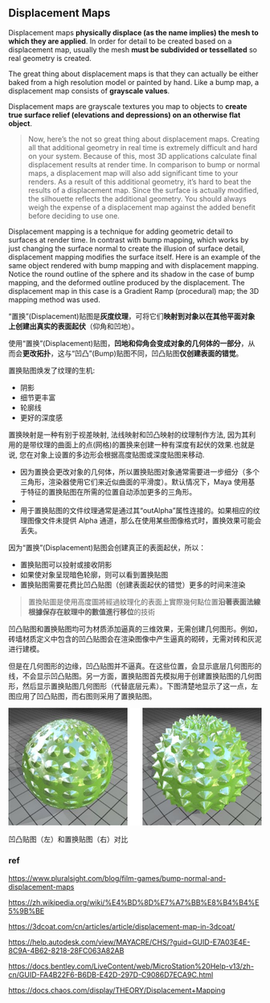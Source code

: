 ## Displacement Maps

Displacement maps **physically displace (as the name implies) the mesh to which they are applied**. In order for detail to be created based on a displacement map, usually the mesh **must be subdivided or tessellated** so real geometry is created. 

The great thing about displacement maps is that they can actually be either baked from a high resolution model or painted by hand. Like a bump map, a displacement map consists of **grayscale values**.

Displacement maps are grayscale textures you map to objects to **create true surface relief (elevations and depressions) on an otherwise flat object**.

> Now, here’s the not so great thing about displacement maps. Creating all that additional geometry in real time is extremely difficult and hard on your system. Because of this, most 3D applications calculate final displacement results at render time. 
> In comparison to bump or normal maps, a displacement map will also add significant time to your renders. As a result of this additional geometry, it’s hard to beat the results of a displacement map. Since the surface is actually modified, the silhouette reflects the additional geometry. You should always weigh the expense of a displacement map against the added benefit before deciding to use one.


Displacement mapping is a technique for adding geometric detail to surfaces at render time. In contrast with bump mapping, which works by just changing the surface normal to create the illusion of surface detail, displacement mapping modifies the surface itself. Here is an example of the same object rendered with bump mapping and with displacement mapping. Notice the round outline of the sphere and its shadow in the case of bump mapping, and the deformed outline produced by the displacement. The displacement map in this case is a Gradient Ramp (procedural) map; the 3D mapping method was used.


“置换”(Displacement)贴图是**灰度纹理**，可将它们**映射到对象以在其他平面对象上创建出真实的表面起伏**（仰角和凹地）。

使用“置换”(Displacement)贴图，**凹地和仰角会变成对象的几何体的一部分**，从而会**更改拓扑**，这与“凹凸”(Bump)贴图不同，凹凸贴图**仅创建表面的错觉**。

置换贴图焕发了纹理的生机:  

- 阴影
- 细节更丰富
- 轮廓线
- 更好的深度感

置换映射是一种有别于视差映射, 法线映射和凹凸映射的纹理制作方法, 因为其利用的是带纹理的曲面上的点(网格)的置换来创建一种有深度有起伏的效果.也就是说, 您在对象上设置的多边形会根据高度贴图或深度贴图来移动. 

- 因为置换会更改对象的几何体，所以置换贴图对象通常需要进一步细分（多个三角形，渲染器使用它们来近似曲面的平滑度）。默认情况下，Maya 使用基于特征的置换贴图在所需的位置自动添加更多的三角形。
- 
- 用于置换贴图的文件纹理通常是通过其“outAlpha”属性连接的。如果相应的纹理图像文件未提供 Alpha 通道，那么在使用某些图像格式时，置换效果可能会丢失。

因为“置换”(Displacement)贴图会创建真正的表面起伏，所以：

-   置换贴图可以投射或接收阴影
-   如果使对象呈现暗色轮廓，则可以看到置换贴图
-   置换贴图需要花费比凹凸贴图（创建表面起伏的错觉）更多的时间来渲染


> 置換貼圖是使用高度圖將經過紋理化的表面上實際幾何點位置**沿著表面法線根據保存在紋理中的數值進行移位**的技術


凹凸贴图和置换贴图均可为材质添加逼真的三维效果，无需创建几何图形。例如，砖墙材质定义中包含的凹凸贴图会在渲染图像中产生逼真的砌砖，无需对砖和灰泥进行建模。

但是在几何图形的边缘，凹凸贴图并不逼真。在这些位置，会显示底层几何图形的线，不会显示凹凸贴图。另一方面，置换贴图首先模拟用于创建置换贴图的几何图形，然后显示置换贴图几何图形（代替底层元素）。下图清楚地显示了这一点，左图应用了凹凸贴图，而右图则采用了置换贴图。


![](./GUID-CE155A43-62AC-8C26-9A5B-B5E5E8E0F470-low.jpg)

凹凸贴图（左）和置换贴图（右）对比



### ref 
https://www.pluralsight.com/blog/film-games/bump-normal-and-displacement-maps

https://zh.wikipedia.org/wiki/%E4%BD%8D%E7%A7%BB%E8%B4%B4%E5%9B%BE

https://3dcoat.com/cn/articles/article/displacement-map-in-3dcoat/

https://help.autodesk.com/view/MAYACRE/CHS/?guid=GUID-E7A03E4E-8C9A-4B62-8218-28FC063A82AB

https://docs.bentley.com/LiveContent/web/MicroStation%20Help-v13/zh-cn/GUID-FA4B22F6-B6DB-E42D-297D-C9086D7ECA9C.html

https://docs.chaos.com/display/THEORY/Displacement+Mapping
